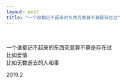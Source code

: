 ```yaml
---
layout: post
title: "一个谁都记不起来的东西究竟算不算是存在过"
---
```


  
&nbsp;
&nbsp;


一个谁都记不起来的东西究竟算不算是存在过
<br>比如爱情
<br>比如无数逝去的人和事

2019.2